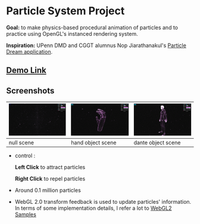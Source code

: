 # Particle System Project
**Goal:** to make physics-based procedural animation of particles and to practice using OpenGL's instanced rendering system.

**Inspiration:** UPenn DMD and CGGT alumnus Nop Jiarathanakul's [Particle Dream application](http://www.iamnop.com/particles/).

## [Demo Link]()

## Screenshots

![](/img/null_scene.jpg)|![](/img/hand_scene.jpg)|![](/img/dante_scene.jpg)
----------------|-----------------|----------------
null scene | hand object scene | dante object scene

- control :

  **Left Click** to attract particles

  **Right Click** to repel particles


- Around 0.1 million particles
- WebGL 2.0 transform feedback is used to update particles' information. In terms of some implementation details, I refer a lot to [WebGL2 Samples](http://webglsamples.org/WebGL2Samples/)



